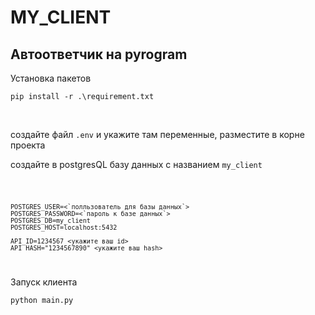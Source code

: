 # MY_CLIENT
<h2>Автоответчик на pyrogram</h2>

Установка пакетов <pre>`pip install -r .\requirement.txt`</pre> <br/>

создайте файл `.env` и укажите там переменные, разместите в корне проекта <br/>

создайте в postgresQL базу данных с названием `my_client` <br/>

<code>

    POSTGRES_USER=<`полльзователь для базы данных`>
    POSTGRES_PASSWORD=<`пароль к базе данных`>
    POSTGRES_DB=my_client
    POSTGRES_HOST=localhost:5432
    
    API_ID=1234567 <укажите ваш id>
    API_HASH="1234567890" <укажите ваш hash>

</code>

Запуск клиента <pre>`python main.py`</pre> <br/>
